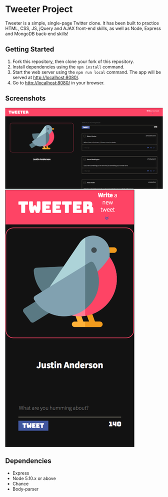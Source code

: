 # Tweeter Project

Tweeter is a simple, single-page Twitter clone. It has been built to practice HTML, CSS, JS, jQuery and AJAX front-end skills, as well as Node, Express and MongoDB back-end skills!

## Getting Started

1. Fork this repository, then clone your fork of this repository.
2. Install dependencies using the `npm install` command.
3. Start the web server using the `npm run local` command. The app will be served at <http://localhost:8080/>.
4. Go to <http://localhost:8080/> in your browser.

## Screenshots
!["Screenshot of Desktop View"](https://github.com/Janderson1924/tweeter/blob/master/docs/desktop-view.png?raw=true)
!["Screenshot of Desktop View"](https://github.com/Janderson1924/tweeter/blob/master/docs/mobile-view.png?raw=true)

## Dependencies

- Express
- Node 5.10.x or above
- Chance
- Body-parser
